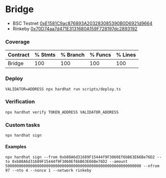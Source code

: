 # Bridge

* BSC Testnet [0xE1581C9ac876893A203283085390B0D6921d9664](https://testnet.bscscan.com/address/0xE1581C9ac876893A203283085390B0D6921d9664)
* Rinkeby [0x70D74aa7d471E3131680A159F728197dc2893192](https://rinkeby.etherscan.io/address/0x70D74aa7d471E3131680A159F728197dc2893192)

### Coverage

| Contract | % Stmts | % Branch | % Funcs | % Lines |
|----------|---------|----------|---------|---------|
| Bridge   | 100     | 100      | 100     | 100     |

### Deploy

```shell
VALIDATOR=ADDRESS npx hardhat run scripts/deploy.ts
```

### Verification

```shell
npx hardhat verify TOKEN_ADDRESS VALIDATOR_ADDRESS
```

### Custom tasks

```shell
npx hardhat sign
```

#### Examples

```shell
npx hardhat sign --from 0xb08A6d31689F15444f9F3060Ef6bB63E66Be76D2 --to 0xb08A6d31689F15444f9F3060Ef6bB63E66Be76D2 --amount 500000000000000000000000000000000000000000000000000000000000 --nfrom 97 --nto 4 --nonce 1 --network rinkeby
```